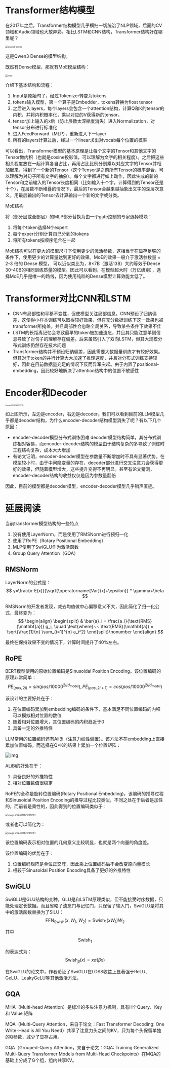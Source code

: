 # Transformer结构模型

在2017年之后，Transformer结构模型几乎横扫一切统治了NLP领域，后面的CV领域和Audio领域也大放异彩。相比LSTM和CNN结构，Transformer结构好在哪里呢？

<img src="resources/qwen3-dense.png" alt="qwen3-dense" style="zoom:50%;" />

这是Qwen3 Dense的模型结构。

既然有Dense模型，那就有MoE模型结构：

<img src="resources/moe.png" alt="moe" style="zoom:50%;" />

介绍下基本结构和流程：

1. Input是原始句子，经过Tokenizer转变为tokens
2. tokens输入模型，第一个算子是Embedder，tokens转换为float tensor
3. 之后进入layers，每个layers会包含一个attention结构，计算Q和K的tensor的内积，并将内积概率化，乘以对应的V获得新的tensor。
4. tensor加上输入的x后（防止层数太深梯度消失）进入Normalization，对tensor分布进行标准化
5. 进入FeedForward（MLP），重新进入下一layer
6. 所有的layers计算过后，经过一个linear求出对vocab每个位置的概率

可以看出，Transformer模型的基本原理是让每个文字的Tensor和其他文字的Tensor做内积（也就是cosine投影值，可以理解为文字的相关程度）。之后把这些相关程度放在一起计算各自占比，再用占比比例分别乘以对应文字的Tensor并相加起来，得到了一个新的Tensor（这个Tensor是之前所有Tensor的概率混合，可以理解为对句子所有文字的抽象）。每个文字都进行如上动作，因此生成的新的Tensor和之前输入的Tensor长度相同（比如输入十个字，计算得到的Tensor还是十个），在层数不断堆叠的情况下，最后的Tensor会越来越抽象出文字的深层次意义，用最后输出的Tensor去计算输出一个新的文字或分类。

MoE结构

将（部分层或全部层）的MLP部分替换为由一个gate控制的专家选择模块：

1. 将每个token选择N个expert
2. 每个expert分别计算自己分到的tokens
3. 将所有tokens按顺序组合在一起

MoE结构可以在更大的模型尺寸下使用更少的激活参数，这相当于在显存足够的条件下，使用更少的计算量达到更好的效果。MoE的效果一般介于激活参数量 × 2-3 倍的 Dense 模型，
可以近似类比为，8×7B（激活13B）大约等效于Dense 30-40B的相同训练质量的模型。因此可以看到，在模型超大时（万亿级别），选择MoE几乎是唯一的路线，因为使用纯粹的Dense模型计算效能太低了。

# Transformer对比CNN和LSTM

- CNN有局部性和平移不变性，促使模型关注局部信息。CNN预设了归纳偏差，这使得小样本训练可以取得较好效果，但在充分数据训练下这一效果也被transformer所掩盖。并且局部性会忽略全局关系，导致某些条件下效果不佳
- LSTM的长距离记忆会导致最早的token被加速遗忘，并且其只能注意单侧信息导致了对句子的理解存在偏差。后来虽然引入了双向LSTM，但其大规模分布式训练仍然存在技术问题
- Transformer结构并不预设归纳偏差，因此需要大数据量训练才有较好效果。但其对于token的并行计算大大加速了推理速度，并且对分布式训练支持较好，因此在目前数据量充足的情况下反而异军突起。由于内置了positional-embedding，因此较好地解决了attention结构中的位置不敏感性

# Encoder和Decoder

<img src="resources/image-20240116212517161.png" alt="image-20240116212517161" style="zoom:30%;" />

如上图所示，左边是encoder，右边是decoder。我们可以看到目前的LLM模型几乎都是decoder结构，为什么encoder-decoder结构模型消失了呢？有以下几个原因：

- encoder-decoder模型分布式训练困难 decoder模型结构简单，其分布式训练相对容易，而encoder-decoder结构的模型由于结构复杂的多导致了训练时工程结构复杂，成本大大增加
- 有论文证明，encoder-decoder模型在参数量不断增加时不具有显著优势。在模型较小时，由于中间隐变量的存在，decoder部分进行交叉注意力会获得更好的效果，但随着模型增大，这些提升变得不再明显。甚至有论文猜测，encoder-decoder结构的收益仅仅是因为参数量翻倍

因此，目前的模型都是decoder模型，encoder-decoder模型几乎销声匿迹。

# 延展阅读

当前transformer模型结构的一些特点

1. 没有使用LayerNorm，而是使用了RMSNorm进行预归一化
2. 使用了RoPE（Rotary Positional Embedding）
3. MLP使用了SwiGLU作为激活函数
4. Group Query Attention（GQA）

## **RMSNorm**

LayerNorm的公式是：
$$
y=\frac{x-E(x)}{\sqrt{\operatorname{Var}(x)+\epsilon}} * \gamma+\beta
$$


RMSNorm的开发者发现，减去均值做中心偏移意义不大，因此简化了归一化公式，最终变为：
$$
 \begin{align} \begin{split} & \bar{a}_i = \frac{a_i}{\text{RMS}(\mathbf{a})} g_i, \quad \text{where}~~ \text{RMS}(\mathbf{a}) = \sqrt{\frac{1}{n} \sum_{i=1}^{n} a_i^2} \end{split}\nonumber \end{align}
$$


最终在保持效果不变的情况下，计算时间提升了40%左右。

## **RoPE**

BERT模型使用的原始位置编码是Sinusoidal Position Encoding。该位置编码的原理非常简单：
$$
PE_{(pos,2i)}=sin(pos/10000^{2i/d_{\mathrm{model}}}), PE_{(pos,2i+1)}=cos(pos/10000^{2i/d_{\mathrm{model}}})
$$


该设计的主要好处在于：

1. 在位置编码累加到embedding编码的条件下，基本满足不同位置编码的内积可以模拟相对位置的数值
2. 随着相对位置增大，其位置编码的内积趋近于0
3. 具备一定的外推特性

LLM常用的位置编码还有AliBi（注意力线性偏置）。该方法不在embedding上直接累加位置编码，而选择在Q*K的结果上累加一个位置矩阵：

![img](resources/acb24b1f-4737-4419-9ac3-50651c3fcf75.png)

ALiBi的好处在于：

1. 具备良好的外推特性
2. 相对位置数值很稳定

RoPE的全称是旋转位置编码(Rotary Positional Embedding)，该编码的推导过程和Sinusoidal Position Encoding的推导过程比较类似，不同之处在于后者是加性的，而前者是乘性的，因此得到的位置编码类似于：

<img src="resources/aed18027-66e6-46f6-9649-911564f6886e.png" alt="image-20240116212517161" style="zoom:50%;" />

或者也可以简化为：

<img src="resources/4e8e8ce0-84bb-463a-b28f-e1d6df3c6b4a.png" alt="image-20240116212517161" style="zoom:50%;" />

该位置编码表示相对位置的几何意义比较明显，也就是两个向量的角度差。

该位置编码的优势在于：

1. 位置编码矩阵是单位正交阵，因此乘上位置编码后不会改变原向量模长
2. 相较于Sinusoidal Position Encoding具备了更好的外推特性

## **SwiGLU**

SwiGLU是GLU结构的变种。GLU是和LSTM原理类似，但不能接受时序数据，只能处理定长数据。而且省略了遗忘门与记忆门，只保留了输入门，SwiGLU是将其中的激活函数替换为了SiLU：
$$
\text{FFN}_{\text{Swish}}(x, W_1, W_2) = \text{Swish}_1(xW_1) W_2
$$


其中
$$
\text{Swish}_{1}
$$


的表达式为：
$$
\text{Swish}_{\beta}(x) = x \sigma(\beta x)
$$


在SwiGLU的论文中，作者论证了SwiGLU在LOSS收益上显著强于ReLU、GeLU、LeakyGeLU等其他激活方法。

## **GQA**

MHA（Multi-head Attention）是标准的多头注意力机制，具有H个Query、Key 和 Value 矩阵

MQA（Multi-Query Attention，来自于论文：Fast Transformer Decoding: One Write-Head is All You Need）共享了注意力头之间的KV，只为每个头保留单独的Q参数，减少了显存占用。

GQA（Grouped-Query Attention，来自于论文：GQA: Training Generalized Multi-Query Transformer Models from Multi-Head Checkpoints）在MQA的基础上分成了G个组，组内共享KV。
